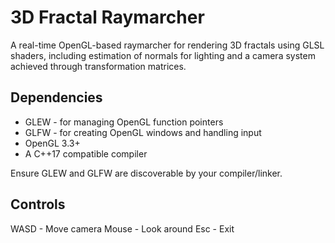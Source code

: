 # 3D Fractal Raymarcher
A real-time OpenGL-based raymarcher for rendering 3D fractals using GLSL shaders, including estimation of normals for lighting and a camera system achieved through transformation matrices.
## Dependencies
- GLEW - for managing OpenGL function pointers
- GLFW - for creating OpenGL windows and handling input
- OpenGL 3.3+
- A C++17 compatible compiler

Ensure GLEW and GLFW are discoverable by your compiler/linker.
## Controls
WASD - Move camera
Mouse - Look around
Esc - Exit

